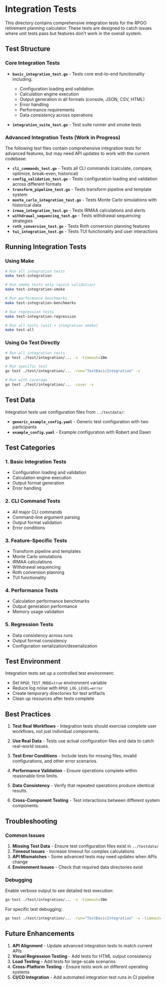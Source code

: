 # Integration Tests

This directory contains comprehensive integration tests for the RPGO retirement planning calculator. These tests are designed to catch issues where unit tests pass but features don't work in the overall system.

## Test Structure

### Core Integration Tests

- **`basic_integration_test.go`** - Tests core end-to-end functionality including:
  - Configuration loading and validation
  - Calculation engine execution
  - Output generation in all formats (console, JSON, CSV, HTML)
  - Error handling
  - Performance requirements
  - Data consistency across operations

- **`integration_suite_test.go`** - Test suite runner and smoke tests

### Advanced Integration Tests (Work in Progress)

The following test files contain comprehensive integration tests for advanced features, but may need API updates to work with the current codebase:

- **`cli_commands_test.go`** - Tests all CLI commands (calculate, compare, optimize, break-even, historical)
- **`config_validation_test.go`** - Tests configuration loading and validation across different formats
- **`transform_pipeline_test.go`** - Tests transform pipeline and template system
- **`monte_carlo_integration_test.go`** - Tests Monte Carlo simulations with historical data
- **`irmaa_integration_test.go`** - Tests IRMAA calculations and alerts
- **`withdrawal_sequencing_test.go`** - Tests withdrawal sequencing strategies
- **`roth_conversion_test.go`** - Tests Roth conversion planning features
- **`tui_integration_test.go`** - Tests TUI functionality and user interactions

## Running Integration Tests

### Using Make

```bash
# Run all integration tests
make test-integration

# Run smoke tests only (quick validation)
make test-integration-smoke

# Run performance benchmarks
make test-integration-benchmarks

# Run regression tests
make test-integration-regression

# Run all tests (unit + integration smoke)
make test-all
```

### Using Go Test Directly

```bash
# Run all integration tests
go test ./test/integration/... -v -timeout=10m

# Run specific test
go test ./test/integration/... -run="TestBasicIntegration" -v

# Run with coverage
go test ./test/integration/... -cover -v
```

## Test Data

Integration tests use configuration files from `../testdata/`:

- **`generic_example_config.yaml`** - Generic test configuration with two participants
- **`example_config.yaml`** - Example configuration with Robert and Dawn

## Test Categories

### 1. Basic Integration Tests
- Configuration loading and validation
- Calculation engine execution
- Output format generation
- Error handling

### 2. CLI Command Tests
- All major CLI commands
- Command-line argument parsing
- Output format validation
- Error conditions

### 3. Feature-Specific Tests
- Transform pipeline and templates
- Monte Carlo simulations
- IRMAA calculations
- Withdrawal sequencing
- Roth conversion planning
- TUI functionality

### 4. Performance Tests
- Calculation performance benchmarks
- Output generation performance
- Memory usage validation

### 5. Regression Tests
- Data consistency across runs
- Output format consistency
- Configuration serialization/deserialization

## Test Environment

Integration tests set up a controlled test environment:

- Set `RPGO_TEST_MODE=true` environment variable
- Reduce log noise with `RPGO_LOG_LEVEL=error`
- Create temporary directories for test artifacts
- Clean up resources after tests complete

## Best Practices

1. **Test Real Workflows** - Integration tests should exercise complete user workflows, not just individual components.

2. **Use Real Data** - Tests use actual configuration files and data to catch real-world issues.

3. **Test Error Conditions** - Include tests for missing files, invalid configurations, and other error scenarios.

4. **Performance Validation** - Ensure operations complete within reasonable time limits.

5. **Data Consistency** - Verify that repeated operations produce identical results.

6. **Cross-Component Testing** - Test interactions between different system components.

## Troubleshooting

### Common Issues

1. **Missing Test Data** - Ensure test configuration files exist in `../testdata/`
2. **Timeout Issues** - Increase timeout for complex calculations
3. **API Mismatches** - Some advanced tests may need updates when APIs change
4. **Environment Issues** - Check that required data directories exist

### Debugging

Enable verbose output to see detailed test execution:

```bash
go test ./test/integration/... -v -timeout=30m
```

For specific test debugging:

```bash
go test ./test/integration/... -run="TestBasicIntegration" -v -timeout=5m
```

## Future Enhancements

1. **API Alignment** - Update advanced integration tests to match current APIs
2. **Visual Regression Testing** - Add tests for HTML output consistency
3. **Load Testing** - Add tests for large-scale scenarios
4. **Cross-Platform Testing** - Ensure tests work on different operating systems
5. **CI/CD Integration** - Add automated integration test runs in CI pipeline



